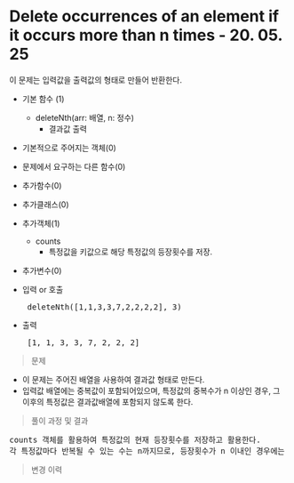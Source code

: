 # Delete occurrences of an element if it occurs more than n times - 20. 05. 25

이 문제는 입력값을 출력값의 형태로 만들어 반환한다.

- 기본 함수 (1)
  - deleteNth(arr: 배열, n: 정수)
    - 결과값 출력
- 기본적으로 주어지는 객체(0)
- 문제에서 요구하는 다른 함수(0)
- 추가함수(0)
- 추가클래스(0)
- 추가객체(1)
  - counts
    - 특정값을 키값으로 해당 특정값의 등장횟수를 저장.
- 추가변수(0)

- 입력 or 호출
  <pre> deleteNth([1,1,3,3,7,2,2,2,2], 3) </pre>
 
- 출력
  <pre> [1, 1, 3, 3, 7, 2, 2, 2] </pre>

> 문제
  - 이 문제는 주어진 배열을 사용하여 결과값 형태로 만든다.
  - 입력값 배열에는 중복값이 포함되어있으며, 특정값의 중복수가 n 이상인 경우, 그 이후의 특정값은 결과값배열에 포함되지 않도록 한다.

> 풀이 과정 및 결과
<pre>
counts 객체를 활용하여 특정값의 현재 등장횟수를 저장하고 활용한다.
각 특정값마다 반복될 수 있는 수는 n까지므로, 등장횟수가 n 이내인 경우에는 결과값 배열에 포함시키고(push) 그 이상으로 등장하는 값은 포함시키지않는다.
</pre>

>변경 이력
